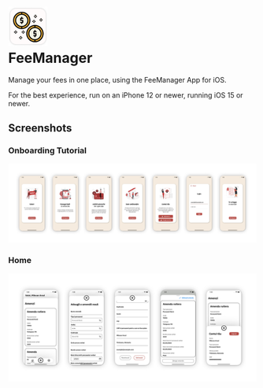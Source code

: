 # <img src="https://github.com/milovanarsul/FeeManager/blob/main/Screenshots/iconRounded.png" width="80"/> <br/> FeeManager <br/>

Manage your fees in one place, using the FeeManager App for iOS.

For the best experience, run on an iPhone 12 or newer, running iOS 15 or newer.

## Screenshots

### Onboarding Tutorial

![alt text](https://github.com/milovanarsul/FeeManager/blob/main/Screenshots/onboarding.png)

### Home

![alt text](https://github.com/milovanarsul/FeeManager/blob/main/Screenshots/home.png)
